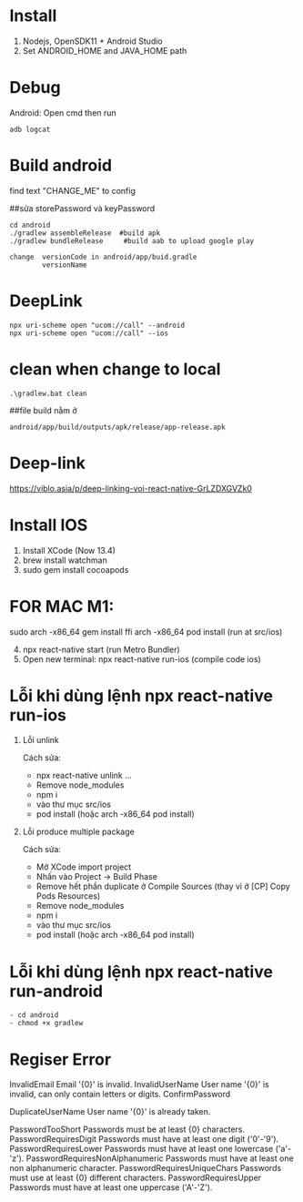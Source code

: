 # Install
1. Nodejs, OpenSDK11 + Android Studio
2. Set ANDROID_HOME and JAVA_HOME path

# Debug
Android:
Open cmd then run
```
adb logcat
```
# Build android
find text "CHANGE_ME" to config

##sửa storePassword và  keyPassword
```
cd android
./gradlew assembleRelease  #build apk
./gradlew bundleRelease     #build aab to upload google play

change  versionCode in android/app/buid.gradle
        versionName
```

# DeepLink
```
npx uri-scheme open "ucom://call" --android
npx uri-scheme open "ucom://call" --ios
```

# clean when change to local
```
.\gradlew.bat clean
```

##file build nằm ở 
```
android/app/build/outputs/apk/release/app-release.apk
```

# Deep-link
https://viblo.asia/p/deep-linking-voi-react-native-GrLZDXGVZk0

# Install IOS
1. Install XCode (Now 13.4)
2. brew install watchman
3. sudo gem install cocoapods
# FOR MAC M1:
sudo arch -x86_64 gem install ffi
arch -x86_64 pod install (run at src/ios)

4. npx react-native start (run Metro Bundler)
5. Open new terminal: npx react-native run-ios (compile code ios)

# Lỗi khi dùng lệnh npx react-native run-ios

1. Lỗi unlink
    
    Cách sửa:
    
    - npx react-native unlink …
    - Remove node_modules
    - npm i
    - vào thư mục src/ios
    - pod install (hoặc arch -x86_64 pod install)
2. Lỗi produce multiple package
    
    Cách sửa:
    
    - Mở XCode import project
    - Nhấn vào Project → Build Phase
    - Remove hết phần duplicate ở Compile Sources (thay vì ở [CP] Copy Pods Resources)
    - Remove node_modules
    - npm i
    - vào thư mục src/ios
    - pod install (hoặc arch -x86_64 pod install)


# Lỗi khi dùng lệnh npx react-native run-android
    - cd android
    - chmod +x gradlew
    
# Regiser Error
InvalidEmail	Email '{0}' is invalid.
InvalidUserName	User name '{0}' is invalid, can only contain letters or digits.
ConfirmPassword

DuplicateUserName	User name '{0}' is already taken.

PasswordTooShort	Passwords must be at least {0} characters.
PasswordRequiresDigit	Passwords must have at least one digit ('0'-'9').
PasswordRequiresLower	Passwords must have at least one lowercase ('a'-'z').
PasswordRequiresNonAlphanumeric	Passwords must have at least one non alphanumeric character.
PasswordRequiresUniqueChars	Passwords must use at least {0} different characters.
PasswordRequiresUpper	Passwords must have at least one uppercase ('A'-'Z').
